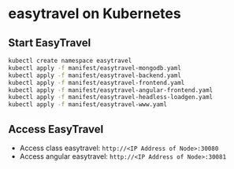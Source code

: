 # easytravel on Kubernetes

## Start EasyTravel

```bash
kubectl create namespace easytravel
kubectl apply -f manifest/easytravel-mongodb.yaml
kubectl apply -f manifest/easytravel-backend.yaml
kubectl apply -f manifest/easytravel-frontend.yaml
kubectl apply -f manifest/easytravel-angular-frontend.yaml
kubectl apply -f manifest/easytravel-headless-loadgen.yaml
kubectl apply -f manifest/easytravel-www.yaml
```

## Access EasyTravel

* Access class easytravel: `http://<IP Address of Node>:30080`
* Access angular easytravel: `http://<IP Address of Node>:30081`

